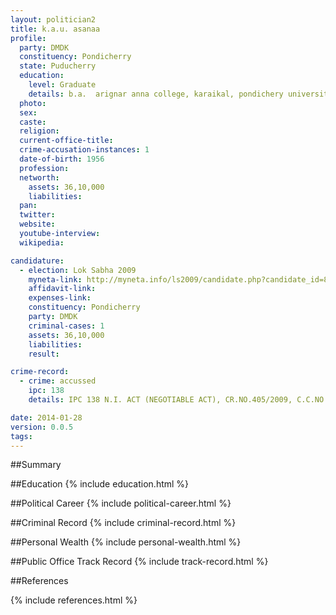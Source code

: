 ```yaml
---
layout: politician2
title: k.a.u. asanaa
profile: 
  party: DMDK
  constituency: Pondicherry
  state: Puducherry
  education: 
    level: Graduate
    details: b.a.  arignar anna college, karaikal, pondichery university
  photo: 
  sex: 
  caste: 
  religion: 
  current-office-title: 
  crime-accusation-instances: 1
  date-of-birth: 1956
  profession: 
  networth: 
    assets: 36,10,000
    liabilities: 
  pan: 
  twitter: 
  website: 
  youtube-interview: 
  wikipedia: 

candidature: 
  - election: Lok Sabha 2009
    myneta-link: http://myneta.info/ls2009/candidate.php?candidate_id=8316
    affidavit-link: 
    expenses-link: 
    constituency: Pondicherry 
    party: DMDK
    criminal-cases: 1
    assets: 36,10,000
    liabilities: 
    result:  

crime-record: 
  - crime: accussed
    ipc: 138
    details: IPC 138 N.I. ACT (NEGOTIABLE ACT), CR.NO.405/2009, C.C.NO.STR 851/2008 

date: 2014-01-28
version: 0.0.5
tags: 
---
```

##Summary


##Education
{% include education.html %}


##Political Career
{% include political-career.html %}


##Criminal Record
{% include criminal-record.html %}


##Personal Wealth
{% include personal-wealth.html %}


##Public Office Track Record
{% include track-record.html %}


##References


{% include references.html %}